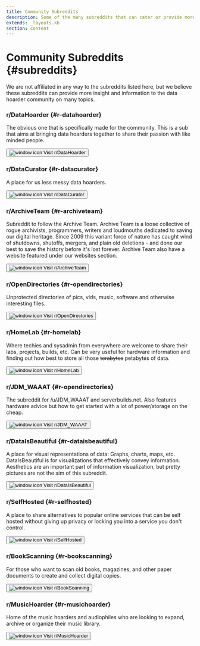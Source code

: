 ```yaml
---
title: Community Subreddits
description: Some of the many subreddits that can cater or provide more insight and information to the data hoarder community.
extends: _layouts.kb
section: content
---
```


# Community Subreddits {#subreddits}

We are not affiliated in any way to the subreddits listed here, but we believe these subreddits can provide more insight and information to the data hoarder community on many topics.

### r/DataHoarder {#r-datahoarder}

The obvious one that is specifically made for the community. This is a sub that aims at bringing data hoarders together to share their passion with like minded people.

<a href="https://reddit.com/r/datahoarder"><button class="bg-transparent hover:bg-textcolor text-textcolor font-semibold hover:text-black py-2 px-4 border border-textcolor hover:border-transparent rounded">
    <img src="/assets/img/reddit-alien-brands.svg" class="h-6 w-6" alt="window icon" style="display: inline;"> Visit r/DataHoarder
</button></a>

### r/DataCurator {#r-datacurator}

A place for us less messy data hoarders.

<a href="https://reddit.com/r/datacurator"><button class="bg-transparent hover:bg-textcolor text-textcolor font-semibold hover:text-black py-2 px-4 border border-textcolor hover:border-transparent rounded">
    <img src="/assets/img/reddit-alien-brands.svg" class="h-6 w-6" alt="window icon" style="display: inline;"> Visit r/DataCurator
</button></a>

### r/ArchiveTeam {#r-archiveteam}

Subreddit to follow the Archive Team. Archive Team is a loose collective of rogue archivists, programmers, writers and loudmouths dedicated to saving our digital heritage. Since 2009 this variant force of nature has caught wind of shutdowns, shutoffs, mergers, and plain old deletions - and done our best to save the history before it's lost forever. Archive Team also have a website featured under our websites section.

<a href="https://reddit.com/r/archiveteam"><button class="bg-transparent hover:bg-textcolor text-textcolor font-semibold hover:text-black py-2 px-4 border border-textcolor hover:border-transparent rounded">
    <img src="/assets/img/reddit-alien-brands.svg" class="h-6 w-6" alt="window icon" style="display: inline;"> Visit r/ArchiveTeam
</button></a>

### r/OpenDirectories {#r-opendirectories}

Unprotected directories of pics, vids, music, software and otherwise interesting files.

<a href="https://reddit.com/r/opendirectories"><button class="bg-transparent hover:bg-textcolor text-textcolor font-semibold hover:text-black py-2 px-4 border border-textcolor hover:border-transparent rounded">
    <img src="/assets/img/reddit-alien-brands.svg" class="h-6 w-6" alt="window icon" style="display: inline;"> Visit r/OpenDirectories
</button></a>

### r/HomeLab {#r-homelab}

Where techies and sysadmin from everywhere are welcome to share their labs, projects, builds, etc. Can be very useful for hardware information and finding out how best to store all those ~~terabytes~~ petabytes of data.

<a href="https://reddit.com/r/homelab"><button class="bg-transparent hover:bg-textcolor text-textcolor font-semibold hover:text-black py-2 px-4 border border-textcolor hover:border-transparent rounded">
    <img src="/assets/img/reddit-alien-brands.svg" class="h-6 w-6" alt="window icon" style="display: inline;"> Visit r/HomeLab
</button></a>

### r/JDM_WAAAT {#r-opendirectories}

The subreddit for /u/JDM_WAAAT and serverbuilds.net. Also features hardware advice but how to get started with a lot of power/storage on the cheap.

<a href="https://reddit.com/r/JDM_WAAAT"><button class="bg-transparent hover:bg-textcolor text-textcolor font-semibold hover:text-black py-2 px-4 border border-textcolor hover:border-transparent rounded">
    <img src="/assets/img/reddit-alien-brands.svg" class="h-6 w-6" alt="window icon" style="display: inline;"> Visit r/JDM_WAAAT
</button></a>

### r/DataIsBeautiful {#r-dataisbeautiful}

A place for visual representations of data: Graphs, charts, maps, etc. DataIsBeautiful is for visualizations that effectively convey information. Aesthetics are an important part of information visualization, but pretty pictures are not the aim of this subreddit.

<a href="https://reddit.com/r/dataisbeautiful"><button class="bg-transparent hover:bg-textcolor text-textcolor font-semibold hover:text-black py-2 px-4 border border-textcolor hover:border-transparent rounded">
    <img src="/assets/img/reddit-alien-brands.svg" class="h-6 w-6" alt="window icon" style="display: inline;"> Visit r/DataIsBeautiful
</button></a>

### r/SelfHosted {#r-selfhosted}

A place to share alternatives to popular online services that can be self hosted without giving up privacy or locking you into a service you don't control.

<a href="https://reddit.com/r/selfhosted"><button class="bg-transparent hover:bg-textcolor text-textcolor font-semibold hover:text-black py-2 px-4 border border-textcolor hover:border-transparent rounded">
    <img src="/assets/img/reddit-alien-brands.svg" class="h-6 w-6" alt="window icon" style="display: inline;"> Visit r/SelfHosted
</button></a>

### r/BookScanning {#r-bookscanning}

For those who want to scan old books, magazines, and other paper documents to create and collect digital copies.

<a href="https://reddit.com/r/bookscanning"><button class="bg-transparent hover:bg-textcolor text-textcolor font-semibold hover:text-black py-2 px-4 border border-textcolor hover:border-transparent rounded">
    <img src="/assets/img/reddit-alien-brands.svg" class="h-6 w-6" alt="window icon" style="display: inline;"> Visit r/BookScanning
</button></a>

### r/MusicHoarder {#r-musichoarder}

Home of the music hoarders and audiophiles who are looking to expand, archive or organize their music library.

<a href="https://reddit.com/r/musichoarder"><button class="bg-transparent hover:bg-textcolor text-textcolor font-semibold hover:text-black py-2 px-4 border border-textcolor hover:border-transparent rounded">
    <img src="/assets/img/reddit-alien-brands.svg" class="h-6 w-6" alt="window icon" style="display: inline;"> Visit r/MusicHoarder
</button></a>